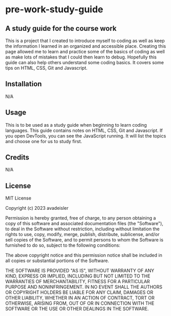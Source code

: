 # pre-work-study-guide
## A study guide for the course work

This is a project that I created to introduce myself to coding as well as keep the information I learned in an organized and accessible place. Creating this page allowed me to learn and practice some of the basics of coding as well as make lots of mistakes that I could then learn to debug. Hopefully this guide can also help others understand some coding basics. It covers some tips on HTML, CSS, Git and Javascript.

## Installation

 N/A

## Usage

This is to be used as a study guide when beginning to learn coding languages. This guide contains notes on HTML, CSS, Git and Javascript. If you open DevTools, you can see the JavaScript running. It will list the topics and choose one for us to study first.

## Credits

N/A

## License

MIT License

Copyright (c) 2023 avadeisler

Permission is hereby granted, free of charge, to any person obtaining a copy
of this software and associated documentation files (the "Software"), to deal
in the Software without restriction, including without limitation the rights
to use, copy, modify, merge, publish, distribute, sublicense, and/or sell
copies of the Software, and to permit persons to whom the Software is
furnished to do so, subject to the following conditions:

The above copyright notice and this permission notice shall be included in all
copies or substantial portions of the Software.

THE SOFTWARE IS PROVIDED "AS IS", WITHOUT WARRANTY OF ANY KIND, EXPRESS OR
IMPLIED, INCLUDING BUT NOT LIMITED TO THE WARRANTIES OF MERCHANTABILITY,
FITNESS FOR A PARTICULAR PURPOSE AND NONINFRINGEMENT. IN NO EVENT SHALL THE
AUTHORS OR COPYRIGHT HOLDERS BE LIABLE FOR ANY CLAIM, DAMAGES OR OTHER
LIABILITY, WHETHER IN AN ACTION OF CONTRACT, TORT OR OTHERWISE, ARISING FROM,
OUT OF OR IN CONNECTION WITH THE SOFTWARE OR THE USE OR OTHER DEALINGS IN THE
SOFTWARE.
